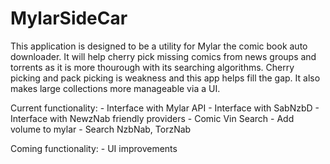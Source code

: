 # MylarSideCar

This application is designed to be a utility for Mylar the comic book auto downloader.  It will help cherry pick missing comics from news groups and torrents as it is more thourough with its searching algorithms.  Cherry picking and pack picking is  weakness and this app helps fill the gap.  It also makes large collections more manageable via a UI.

Current functionality:
    - Interface with Mylar API
    - Interface with SabNzbD
    - Interface with NewzNab friendly providers
    - Comic Vin Search
    - Add volume to mylar
    - Search NzbNab, TorzNab
    
Coming functionality:
    - UI improvements
 
   
